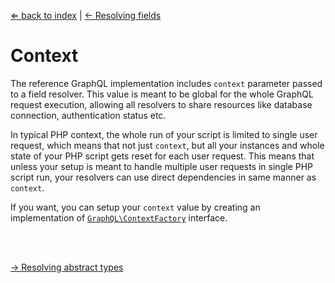 [⇐ back to index](readme.md) | [← Resolving fields](resolving-fields.md)

# Context

The reference GraphQL implementation includes `context` parameter passed to a field resolver. This value is meant to be global for the whole GraphQL request execution, allowing all resolvers to share resources like database connection, authentication status etc.

In typical PHP context, the whole run of your script is limited to single user request, which means that not just `context`, but all your instances and whole state of your PHP script gets reset for each user request. This means that unless your setup is meant to handle multiple user requests in single PHP script run, your resolvers can use direct dependencies in same manner as `context`.

If you want, you can setup your `context` value by creating an implementation of [`GraphQL\ContextFactory`](../src/GraphQL/ContextFactory.php) interface.



<br />
<br />

[→ Resolving abstract types](resolving-abstract-types.md)
